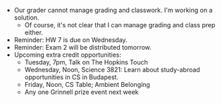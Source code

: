* Our grader cannot manage grading and classwork.  I'm working on a solution.
    * Of course, it's not clear that I can manage grading and class prep either.
* Reminder: HW 7 is due on Wednesday.
* Reminder: Exam 2 will be distributed tomorrow.
* Upcoming extra credit opportunities:
    * Tuesday, 7pm, Talk on The Hopkins Touch
    * Wednesday, Noon, Science 3821: Learn about study-abroad opportunities
      in CS in Budapest.
    * Friday, Noon, CS Table; Ambient Belonging
    * Any one Grinnell prize event next week
